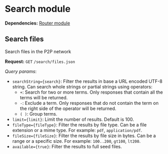 # Search module
**Dependencies:** [Router module](../router/MODULE.md)

## Search files
Search files in the P2P network

**Request:** `GET` `/search/files.json`

_Query params_:
- `searchString={search}`: Filter the results in base a URL encoded UTF-8 string. Can search whole strings or partial strings using operators:
   - `+`: Search for two or more terms. Only responses that contain all the terms will be returned.
   - `-`: Exclude a term. Only responses that do not contain the term on the right side of the operator will be returned.
   - `( )`: Group terms.
- `limit={limit}`: Limit the number of results. Default is 100.
- `fileType={fileType}`: Filter the results by file type. Can be a file extension or a mime type. For example: `pdf`, `application/pdf`.
- `fileSize={fileSize}`: Filter the results by file size in bytes. Can be a range or a specific size. For example: `100..200`, `gt100`, `lt200`.
- `available={true}`: Filter the results to full seed files.
